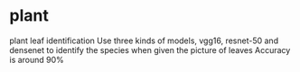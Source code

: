 # plant
plant leaf identification
Use three kinds of models, vgg16, resnet-50 and densenet to identify the species when given the picture of leaves
Accuracy is around 90%

